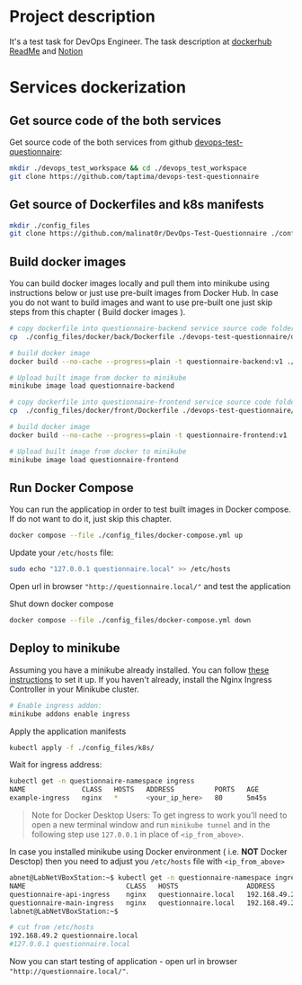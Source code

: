# Project description

It's a test task for DevOps Engineer. The task description at [dockerhub ReadMe](https://github.com/taptima/devops-test-questionnaire/blob/main/README.md) and [Notion](https://taptima.notion.site/Devops-9d61f75e266849cc9173ac6c70fc872c)

# Services dockerization

## Get source code of the both services

Get source code of the both services from github [devops-test-questionnaire](https://github.com/taptima/devops-test-questionnaire):

```bash
mkdir ./devops_test_workspace && cd ./devops_test_workspace
git clone https://github.com/taptima/devops-test-questionnaire
```

## Get source of Dockerfiles and k8s manifests

```bash
mkdir ./config_files
git clone https://github.com/malinat0r/DevOps-Test-Questionnaire ./config_files
```

## Build docker images

You can build docker images locally and pull them into minikube using instructions below or just use pre-built images from Docker Hub. In case you do not want to build images and want to use pre-built one just skip steps from this chapter ( Build docker images ).
```bash
# copy dockerfile into questionnaire-backend service source code folder
cp  ./config_files/docker/back/Dockerfile ./devops-test-questionnaire/questionnaire-backend/

# build docker image
docker build --no-cache --progress=plain -t questionnaire-backend:v1 ./devops-test-questionnaire/questionnaire-backend/

# Upload built image from docker to minikube
minikube image load questionnaire-backend

# copy dockerfile into questionnaire-frontend service source code folder
cp  ./config_files/docker/front/Dockerfile ./devops-test-questionnaire/questionnaire-frontend/

# build docker image
docker build --no-cache --progress=plain -t questionnaire-frontend:v1 ./devops-test-questionnaire/questionnaire-frontend/

# Upload built image from docker to minikube
minikube image load questionnaire-frontend
```

## Run Docker Compose

You can run the applicatiop in order to test built images in Docker compose. If do not want to do it, just skip this chapter.

```bash
docker compose --file ./config_files/docker-compose.yml up
```

Update your `/etc/hosts` file:

```bash
sudo echo "127.0.0.1 questionnaire.local" >> /etc/hosts
```
Open url in browser `"http://questionnaire.local/"` and test the application

Shut down docker compose
```bash
docker compose --file ./config_files/docker-compose.yml down
```

## Deploy to minikube

Assuming you have a minikube already installed. You can follow [these instructions](https://minikube.sigs.k8s.io/docs/start/) to set it up.
If you haven't already, install the Nginx Ingress Controller in your Minikube cluster.

```bash
# Enable ingress addon:
minikube addons enable ingress
```

Apply the application manifests
```bash
kubectl apply -f ./config_files/k8s/
```

Wait for ingress address:
```bash
kubectl get -n questionnaire-namespace ingress
NAME              CLASS   HOSTS   ADDRESS          PORTS   AGE
example-ingress   nginx   *       <your_ip_here>   80      5m45s
```

> Note for Docker Desktop Users:
To get ingress to work you’ll need to open a new terminal window and run `minikube tunnel` and in the following step use `127.0.0.1` in place of `<ip_from_above>`.


In case you installed minikube using Docker environment ( i.e. **NOT** Docker Desctop) then you need to adjust you `/etc/hosts` file with `<ip_from_above>`
```bash
abnet@LabNetVBoxStation:~$ kubectl get -n questionnaire-namespace ingress
NAME                         CLASS   HOSTS                 ADDRESS        PORTS   AGE
questionnaire-api-ingress    nginx   questionnaire.local   192.168.49.2   80      140m
questionnaire-main-ingress   nginx   questionnaire.local   192.168.49.2   80      140m
labnet@LabNetVBoxStation:~$

# cut from /etc/hosts
192.168.49.2 questionnaire.local
#127.0.0.1 questionnaire.local
```
Now you can start testing of application - open url in browser `"http://questionnaire.local/"`. 
